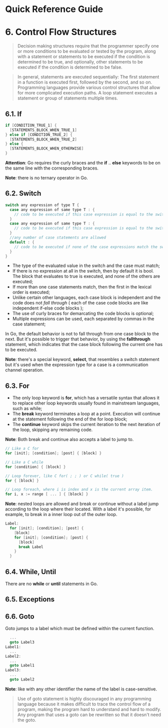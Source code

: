 Quick Reference Guide
=====================

# 6. Control Flow Structures

> Decision making structures require that the programmer specify one or more conditions to be evaluated or tested by the program, along with a statement or statements to be executed if the condition is determined to be true, and optionally, other statements to be executed if the condition is determined to be false.

> In general, statements are executed sequentially: The first statement in a function is executed first, followed by the second, and so on. Programming languages provide various control structures that allow for more complicated execution paths. A loop statement executes a statement or group of statements multiple times.

## 6.1. If

```c
if [CONDITION_TRUE_1] {
  [STATEMENTS_BLOCK_WHEN_TRUE_1]
} else if [CONDITION_TRUE_2] {
  [STATEMENTS_BLOCK_WHEN_TRUE_2]
} else {
  [STATEMENTS_BLOCK_WHEN_OTHERWISE]
}
```

**Attention**: Go requires the curly braces and the **if** .. **else** keywords to be on the same line with the corresponding braces.

**Note**: there is no ternary operator in Go.

## 6.2. Switch

```c
switch any expression of type T {
  case any expression of same type T : { 
    // code to be executed if this case expression is equal to the switch expression
  }
  case any expression of same type T : { 
    // code to be executed if this case expression is equal to the switch expression 
  }
  //any number of case statements are allowed
  default : { 
    // code to be executed if none of the case expressions match the switch expression
  }
}
```

- The type of the evaluated value in the switch and the case must match;
- If there is no expression at all in the switch, then by default it is bool. The block that evaluates to true is executed, and none of the others are executed;
- If more than one case statements match, then the first in the lexical order is executed;
- Unlike certain other languages, each case block is independent and the code does not _fall through_ ( each of the case code blocks are like independent if-else code blocks );
- The use of curly braces for demarcating the code blocks is optional;
- Multiple expressions can be used, each separated by commas in the case statement;

In Go, the default behavior is not to fall through from one case block to the next. But it's possible to trigger that behavior, by using the **fallthrough** statement, which indicates that the case block following the current one has to be executed.

**Note**: there's a special keyword, **select**, that resembles a switch statement but it's used when the expression type for a case is a communication channel operation.

## 6.3. For

- The only loop keyword is **for**, which has a versatile syntax that allows it to replace other loop keywords usually found in mainstream languages, such as while;
- The **break** keyword terminates a loop at a point. Execution will continue at the statement following the end of the for loop block;
- The **continue** keyword skips the current iteration to the next iteration of the loop, skipping any remaining code.

**Note**: Both break and continue also accepts a label to jump to.

```c
// Like a C for
for [init]; [condition]; [post] { [block] }

// Like a C while
for [condition] { [block] }

// Loop forever, like C for( ; ; ) or C while( true )
for { [block] }

// Loop foreach, where i is index and x is the current array item.
for i, x := range [ ... ] { [block] }
```

**Note**: nested loops are allowed and break or continue without a label jump according to the loop where their located. With a label it's possible, for example, to break in a inner loop out of the outer loop.

```c
Label:
  for [init]; [condition]; [post] { 
    [block]
    for [init]; [condition]; [post] { 
      [block]
      break Label
    }
  }
```

## 6.4. While, Until

There are no **while** or **until** statements in Go.

## 6.5. Exceptions

## 6.6. Goto

Goto jumps to a label which must be defined within the current function.

```c
  ...
  goto Label3
Label1:
  ...
Label2:
  ...
  goto Label1
Label3:
  ...
  goto Label2
```

**Note**: like with any other identifier the name of the label is case-sensitive.

> Use of goto statement is highly discouraged in any programming language because it makes difficult to trace the control flow of a program, making the program hard to understand and hard to modify. Any program that uses a goto can be rewritten so that it doesn't need the goto.
